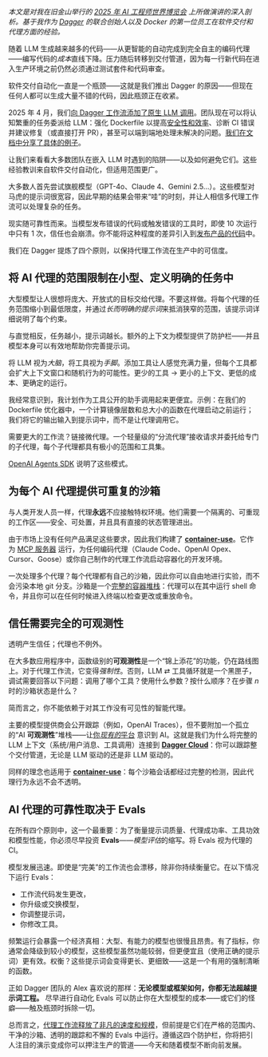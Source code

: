 *本文是对我在旧金山举行的 [2025 年 AI 工程师世界博览会](https://youtu.be/l65so0OoJeo?si=7RtwVDUnQRwpvbOJ) 上所做演讲的深入剖析。基于我作为 [Dagger](https://dagger.io/) 的联合创始人以及 Docker 的第一位员工在软件交付和代理方面的经验。*

随着 LLM 生成越来越多的代码——从更智能的自动完成到完全自主的编码代理——编写代码的*成本*直线下降。压力随后转移到交付管道，因为每一行新代码在进入生产环境之前仍然必须通过测试套件和代码审查。

软件交付自动化一直是一个瓶颈——这就是我们推出 Dagger 的原因——但现在任何人都可以生成大量不错的代码，因此瓶颈正在收紧。

2025 年 4 月，我们[向 Dagger 工作流添加了原生 LLM 调用](https://dagger.io/blog/llm)。团队现在可以将认知繁重的任务委派给 LLM：强化 Dockerfile 以提高[安全性和效率](https://thenewstack.io/devsecops-tools-that-offer-security-efficiency-and-quality/)、诊断 CI 错误并建议修复（或直接打开 PR），甚至可以端到端地处理未解决的问题。[我们在文档中分享了具体的例子](https://docs.dagger.io/examples)。

让我们来看看大多数团队在嵌入 LLM 时遇到的陷阱——以及如何避免它们。这些经验教训来自软件交付自动化，但适用范围更广。

大多数人首先尝试旗舰模型（GPT-4o、Claude 4、Gemini 2.5…）。这些模型对马虎的提示词很宽容，因此早期的结果会带来“哇”的时刻，并让人相信多代理工作流可以处理复杂的任务。

现实随可靠性而来。当模型发布错误的代码或触发错误的工具时，即使 10 次运行中只有 1 次，信任也会崩溃。你不能将这种程度的差异引入到[发布产品的代码](https://thenewstack.io/agile-coding-production-requires-agile-security/)中。

我们在 Dagger 提炼了四个原则，以保持代理工作流在生产中的可信度。

## 将 AI 代理的范围限制在小型、定义明确的任务中

大型模型让人很想将庞大、开放式的目标交给代理。不要这样做。将每个代理的任务范围缩小到最低限度，并通过*长而明确的提示词*来抵消狭窄的范围，该提示词详细说明了每个约束。

与直觉相反，任务越小，提示词越长。额外的上下文为模型提供了防护栏——并且模型本身可以有效地帮助你完善提示词。

将 LLM 视为*大脑*，将工具视为*手脚*。添加工具让人感觉充满力量，但每个工具都会扩大上下文窗口和随机行为的可能性。更少的工具 → 更小的上下文、更低的成本、更确定的运行。

我经常意识到，我计划作为工具公开的助手调用起来更便宜。示例：在我们的 Dockerfile 优化器中，一个计算镜像层数和总大小的函数在代理启动之前运行；我们将它的输出输入到提示词中，而不是让代理调用它。

需要更大的工作流？链接微代理。一个轻量级的“分流代理”接收请求并委托给专门的子代理，每个子代理都具有极小的范围和工具集。

[OpenAI Agents SDK](https://github.com/openai/openai-agents-python/tree/ad80f788b9a9c37ab76018824073103b88f154d7/examples/agent_patterns#agents-as-tools) 说明了这些模式。

## 为每个 AI 代理提供可重复的沙箱

与人类开发人员一样，代理**永远**不应接触特权环境。他们需要一个隔离的、可重现的工作区——安全、可处置，并且具有直接的状态管理进出。

由于市场上没有任何产品满足这些要求，因此我们构建了 [**container-use**](https://github.com/dagger/container-use/)。它作为 [MCP 服务器](https://modelcontextprotocol.io/introduction) 运行，为任何编码代理（Claude Code、OpenAI Opex、Cursor、Goose）或你自己制作的代理工作流启动容器化的开发环境。

一次处理多个代理？每个代理都有自己的沙箱，因此你可以自由地进行实验，而不会污染本地 git 分支。沙箱是一个[完整的容器堆栈](https://thenewstack.io/webassembly-users-a-mix-of-backend-and-full-stack-developers/)：代理可以在其中运行 shell 命令，并且你可以在任何时候进入终端以检查更改或重放命令。

## 信任需要完全的**可观测性**

透明产生信任；代理也不例外。

在大多数应用程序中，函数级别的**可观测性**是一个“锦上添花”的功能，仍在路线图上。对于代理工作流，它变得*强制性*。否则，LLM ⇄ 工具循环就是一个黑匣子，调试需要回答以下问题：调用了哪个工具？使用什么参数？按什么顺序？在步骤 *n* 时的沙箱状态是什么？

简而言之，你不能依赖于对其工作没有可见性的智能代理。

主要的模型提供商会公开跟踪（例如，OpenAI Traces），但不要附加一个孤立的“AI **可观测性**”堆栈——让[你*现有的*平台](https://thenewstack.io/the-3-paradoxes-of-cloud-native-platform-engineering/) 意识到 AI。这就是我们为什么将完整的 LLM 上下文（系统/用户消息、工具调用）连接到 [**Dagger Cloud**](https://dagger.cloud)：你可以跟踪整个交付管道，无论是 LLM 驱动的还是非 LLM 驱动的。

同样的理念也适用于 [**container-use**](https://github.com/dagger/container-use/)：每个沙箱会话都经过完整的检测，因此代理行为永远不会不透明。

## AI 代理的可靠性取决于 Evals

在所有四个原则中，这一个最重要：为了衡量提示词质量、代理成功率、工具功效和模型性能，你必须尽早投资 **Evals**——*模型评估*的缩写。将 Evals 视为代理的 CI。

模型发展迅速。即使是“完美”的工作流也会漂移，除非你持续衡量它。在以下情况下运行 Evals：

* 工作流代码发生更改，
* 你升级或交换模型，
* 你调整提示词，
* 你修改工具。

频繁运行会暴露一个经济真相：大型、有能力的模型也很慢且昂贵。有了指标，你通常会降级到较小的模型，这些模型虽然功能较弱，但更便宜且（使用正确的提示词）更有效。权衡？这些提示词会变得更长、更细致——这是一个有用的强制清晰的函数。

正如 Dagger 团队的 Alex 喜欢说的那样：**无论模型或框架如何，你都无法超越提示词工程。** 尽早进行自动化 Evals 可以防止你在大型模型的成本——或它们的怪癖——触及瓶颈时拆除一切。

总而言之，[代理工作流释放了非凡的速度和规模](https://thenewstack.io/cloud-native-and-open-source-help-scale-agentic-ai-workflows/)，但前提是它们在严格的范围内、干净的沙箱、透明的跟踪和不懈的 Evals 中运行。遵循这四个防护栏，你将把引人注目的演示变成你可以押注生产的管道——今天和随着模型不断向前发展。